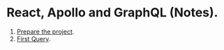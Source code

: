 # React, Apollo and GraphQL (Notes).

1. [Prepare the project](notes/001.md).
2. [First Query](notes/002.md).